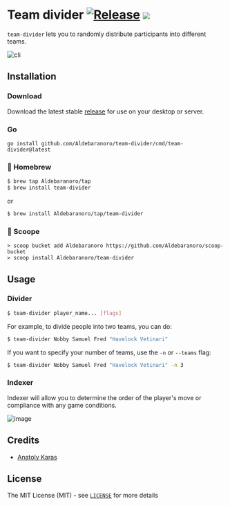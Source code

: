 # Team divider [![Release](https://img.shields.io/github/v/release/Aldebaranoro/team-divider?color=cyan&label=%20)](https://github.com/Aldebaranoro/team-divider/releases) [![](https://github.com/Aldebaranoro/team-divider/workflows/Tests/badge.svg)](https://github.com/Aldebaranoro/team-divide/actions)

`team-divider` lets you to randomly distribute participants into different teams.

![cli](https://user-images.githubusercontent.com/48175755/180143638-24e80789-c598-430e-b789-3d28f3af9d3a.png)

## Installation

### Download

Download the latest stable [release](https://github.com/Aldebaranoro/team-divider/releases) for use on your desktop or
server.

### Go

```shell
go install github.com/Aldebaranoro/team-divider/cmd/team-divider@latest
```

### 🍺 Homebrew

```bash
$ brew tap Aldebaranoro/tap
$ brew install team-divider
```

or

```bash
$ brew install Aldebaranoro/tap/team-divider
```

### 🍨 Scoope

```shell
> scoop bucket add Aldebaranoro https://github.com/Aldebaranoro/scoop-bucket
> scoop install Aldebaranoro/team-divider
```

## Usage

### Divider

```bash
$ team-divider player_name... [flags]
```

For example, to divide people into two teams, you can do:

```bash
$ team-divider Nobby Samuel Fred "Havelock Vetinari"
```

If you want to specify your number of teams, use the `-n` or `--teams` flag:

```bash
$ team-divider Nobby Samuel Fred "Havelock Vetinari" -n 3
```

### Indexer

Indexer will allow you to determine the order of the player's move or compliance with any game conditions.

![image](https://user-images.githubusercontent.com/48175755/182078029-c913525b-9598-470a-8186-6f4225c09c7a.png)

## Credits

* [Anatoly Karas](https://github.com/Aldebaranoro)

## License

The MIT License (MIT) - see [`LICENSE`](https://github.com/Aldebaranoro/team-divider/blob/main/LICENSE) for more details
